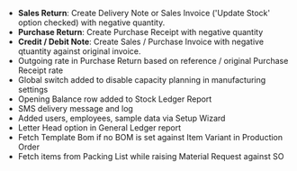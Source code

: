 - **Sales Return**: Create Delivery Note or Sales Invoice ('Update Stock' option checked) with negative quantity.
- **Purchase Return**: Create Purchase Receipt with negative quantity
- **Credit / Debit Note**: Create Sales / Purchase Invoice with negative qtuantity against original invoice.
- Outgoing rate in Purchase Return based on reference / original Purchase Receipt rate
- Global switch added to disable capacity planning in manufacturing settings
- Opening Balance row added to Stock Ledger Report
- SMS delivery message and log
- Added users, employees, sample data via Setup Wizard
- Letter Head option in General Ledger report
- Fetch Template Bom if no BOM is set against Item Variant in Production Order
- Fetch items from Packing List while raising Material Request against SO
